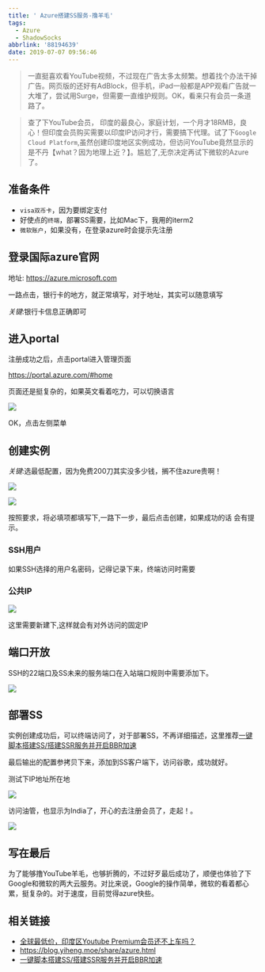 ```yaml
---
title: ' Azure搭建SS服务-撸羊毛'
tags:
  - Azure
  - ShadowSocks
abbrlink: '88194639'
date: 2019-07-07 09:56:46
---
```

> 一直挺喜欢看YouTube视频，不过现在广告太多太频繁。想着找个办法干掉广告。网页版的还好有AdBlock，但手机，iPad一般都是APP观看广告就一大堆了，尝试用Surge，但需要一直维护规则。OK，看来只有会员一条道路了。

>查了下YouTube会员， 印度的最良心，家庭计划，一个月才18RMB，良心！但印度会员购买需要以印度IP访问才行，需要搞下代理。试了下`Google Cloud Platform`,虽然创建印度地区实例成功，但访问YouTube竟然显示的是不丹【what？因为地理上近？】。尴尬了,无奈决定再试下微软的Azure了。

## 准备条件
- `visa双币卡`，因为要绑定支付
- 好使点的`终端`，部署SS需要，比如Mac下，我用的iterm2
- `微软账户`，如果没有，在登录azure时会提示先注册

## 登录国际azure官网

地址: https://azure.microsoft.com

一路点击，银行卡的地方，就正常填写，对于地址，其实可以随意填写

*关键*:银行卡信息正确即可


##  进入portal
注册成功之后，点击portal进入管理页面

https://portal.azure.com/#home

页面还是挺复杂的，如果英文看着吃力，可以切换语言

![](http://static.1991421.cn/2019-07-07-013433.png)

OK，点击左侧菜单

## 创建实例

*关键*:选最低配置，因为免费200刀其实没多少钱，搁不住azure贵啊！


![](http://static.1991421.cn/2019-07-07-013530.png)

![](http://static.1991421.cn/2019-07-07-013644.png)

按照要求，将必填项都填写下,一路下一步，最后点击创建，如果成功的话 会有提示。

### SSH用户
如果SSH选择的用户名密码，记得记录下来，终端访问时需要

### 公共IP

![](http://static.1991421.cn/2019-07-07-014608.png)

这里需要新建下,这样就会有对外访问的固定IP

## 端口开放
SSH的22端口及SS未来的服务端口在入站端口规则中需要添加下。

![](http://static.1991421.cn/2019-07-07-014309.png)

## 部署SS
实例创建成功后，可以终端访问了，对于部署SS，不再详细描述，这里推荐[一键脚本搭建SS/搭建SSR服务并开启BBR加速](https://suniceman.com/2019/04/10/install-shadowsocks-in-one-command/) 

最后输出的配置参拷贝下来，添加到SS客户端下，访问谷歌，成功就好。

测试下IP地址所在地

![](http://static.1991421.cn/2019-07-07-014947.png)

访问油管，也显示为India了，开心的去注册会员了，走起！。

![](http://static.1991421.cn/2019-07-07-015026.png)


## 写在最后
为了能够撸YouTube羊毛，也够折腾的，不过好歹最后成功了，顺便也体验了下Google和微软的两大云服务。对比来说，Google的操作简单，微软的看着都心累，挺复杂的。对于速度，目前觉得azure快些。


## 相关链接
- [全球最低价，印度区Youtube Premium会员还不上车吗？](https://zhuanlan.zhihu.com/p/62762581)
- https://blog.yiheng.moe/share/azure.html
- [一键脚本搭建SS/搭建SSR服务并开启BBR加速](https://suniceman.com/2019/04/10/install-shadowsocks-in-one-command/) 
